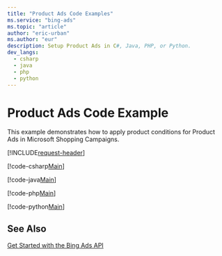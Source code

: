 ```yaml
---
title: "Product Ads Code Examples"
ms.service: "bing-ads"
ms.topic: "article"
author: "eric-urban"
ms.author: "eur"
description: Setup Product Ads in C#, Java, PHP, or Python.
dev_langs:
  - csharp
  - java
  - php
  - python
---
```

# Product Ads Code Example
This example demonstrates how to apply product conditions for Product Ads in Microsoft Shopping Campaigns.

[!INCLUDE[request-header](./includes/code-tips.md)]

[!code-csharp[Main](../../../BingAds-dotNet-SDK/examples/BingAdsExamples/BingAdsExamplesLibrary/v13/ProductAds.cs)]

[!code-java[Main](../../../BingAds-Java-SDK/examples/BingAdsDesktopApp/src/main/java/com/microsoft/bingads/examples/v13/ProductAds.java)]

[!code-php[Main](../../../BingAds-PHP-SDK/samples/V13/ProductAds.php)]

[!code-python[Main](../../../BingAds-Python-SDK/examples/v13/product_ads.py)]

## See Also
[Get Started with the Bing Ads API](get-started.md)  
